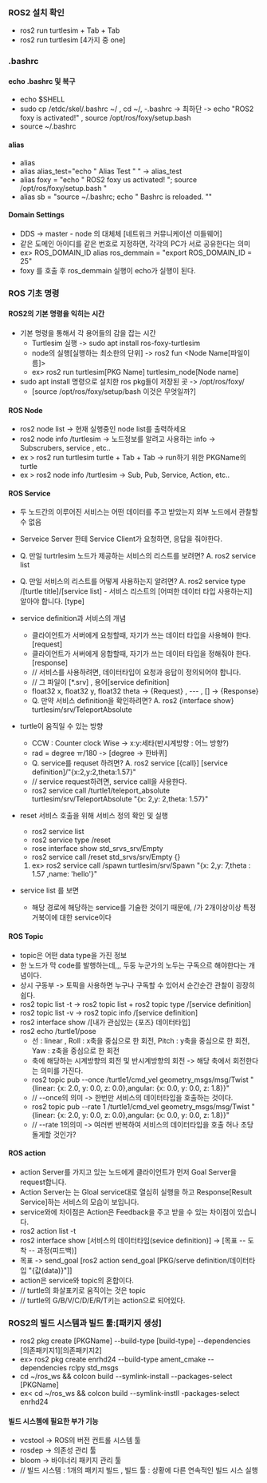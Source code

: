 ### ROS2 설치 확인
- ros2 run turtlesim + Tab + Tab
- ros2 run turtlesim [4가지 중 one]

### .bashrc
#### echo .bashrc 및 복구
- echo $SHELL
- sudo cp /etdc/skel/.bashrc ~/ , cd ~/,
-.bashrc -> 최하단 -> echo "ROS2 foxy is activated!" , source /opt/ros/foxy/setup.bash
- source ~/.bashrc
#### alias
- alias
- alias alias_test="echo \" Alias Test \" " -> alias_test
- alias foxy = "echo \" ROS2 foxy us activated! \"; source /opt/ros/foxy/setup.bash "
- alias sb = "source ~/.bashrc; echo \" Bashrc is reloaded. \""
#### Domain Settings
- DDS -> master - node 의 대체체 [네트워크 커뮤니케이션 미들웨어]
- 같은 도메인 아이디를 같은 번호로 지정하면, 각각의 PC가 서로 공유한다는 의미
- ex> ROS_DOMAIN_ID alias ros_demmain = "export ROS_DOMAIN_ID = 25"
- foxy 를 호출 후 ros_demmain 실행이 echo가 실행이 된다.

### ROS 기초 명령
#### ROS2의 기본 명령을 익히는 시간
- 기본 명령을 통해서 각 용어들의 감을 잡는 시간
   - Turtlesim 실행 -> sudo apt install ros-foxy-turtlesim
   - node의 실행[실행하는 최소한의 단위] -> ros2 fun <PKG Name> <Node Name[파일이름]> 
   - ex> ros2 run turtlesim[PKG Name] turtlesim_node[Node name]
- sudo apt install 명령으로 설치한 ros pkg들이 저장된 곳 -> /opt/ros/foxy/ 
   - [source /opt/ros/foxy/setup/bash 이것은 무엇일까?]
#### ROS Node
   - ros2 node list -> 현재 실행중인 node list를 출력하세요
   - ros2 node info /turtlesim -> 노드정보를 알려고 사용하는 info -> Subscrubers, service , etc..
   - ex > ros2 run turtlesim turtle + Tab + Tab -> run하기 위한 PKGName의 turtle
   - ex > ros2 node info /turtlesim -> Sub, Pub, Service, Action, etc..
#### ROS Service
   - 두 노드간의 이루어진 서비스는 어떤 데이터를 주고 받았는지 외부 노드에서 관찰할 수 없음
   - Serveice Server 한테 Service Client가 요청하면, 응답을 줘야한다.
   - Q. 만일 turtrlesim 노드가 제공하는 서비스의 리스트를 보려면? A. ros2 service list
   - Q. 만일 서비스의 리스트를 어떻게 사용하는지 알려면? A. ros2 service type /[turtle title]/[service list]
    - 서비스 리스트의 [어떠한 데이터 타입 사용하는지] 알아야 합니다. [type]
   - service definition과 서비스의 개념
      - 클라이언트가 서버에게 요청할때, 자기가 쓰는 데이터 타입을 사용해야 한다. [request]
      - 클라이언트가 서버에게 응합할때, 자기가 쓰는 데이터 타입을 정해줘야 한다. [response]
      - // 서비스를 사용하려면, 데이터타입이 요청과 응답이 정의되어야 합니다. 
      - // 그 파일이 [*.srv] , 용어[service definition]
      - float32 x, float32 y, float32 theta -> {Request} , --- , [] -> {Response}
      - Q. 만약 서비스 definition을 확인하려면? A. ros2 {interface show} turtlesim/srv/TeleportAbsolute
   - turtle이 움직일 수 있는 방향
      - CCW : Counter clock Wise -> x:y:세타(반시계방향 : 어느 방향?)
      - rad = degree ㅠ/180 -> [degree -> 한바퀴]
      - Q. service를 requset 하려면? A. ros2 service [{call}] [service definition]/"{x:2,y:2,theta:1.57}"
      - // service request하려면, service call을 사용한다.
      - ros2 service call /turtle1/teleport_absolute turtlesim/srv/TeleportAbsolute "{x: 2,y: 2,theta: 1.57}"
   - reset 서비스 호출을 위해 서비스 정의 확인 및 실행
      - ros2 service list
      - ros2 service type /reset
      - rose interface show std_srvs_srv/Empty
      - ros2 service call /reset std_srvs/srv/Empty {}
      1. ex> ros2 service call /spawn turtlesim/srv/Spawn "{x: 2,y: 7,theta : 1.57 ,name: 'hello'}"

   - service list 를 보면
      - 해당 경로에 해당하는 service를 기술한 것이기 때문에, /가 2개이상이상 특정 거북이에 대한 service이다

 #### ROS Topic
   - topic은 어떤 data type을 가진 정보
   - 한 노드가 막 code를 발행하는데,,, 두둥 누군가의 노두는 구독으르 해야한다는 개념이다.
   - 상시 구동부 -> 토픽을 사용하면 누구나 구독할 수 있어서 순간순간 관찰이 굉장히 쉽다.
   - ros2 topic list -t -> ros2 topic list + ros2 topic type /[service definition]
   - ros2 topic list -v -> ros2 topic info /[service definition]
   - ros2 interface show /[내가 관심있는 {포즈} 데이터타입]
   - ros2 echo /turtle1/pose
      - 선 : linear , Roll : x축을 중심으로 한 회전, Pitch : y축을 중심으로 한 회전, Yaw : z축을 중심으로 한 회전
      - 축에 해당하는 시계방향의 회전 및 반시계방향의 회전 -> 해당 축에서 회전한다는 의미를 가진다.
      - ros2 topic pub --once /turtle1/cmd_vel geometry_msgs/msg/Twist 
        "{linear: {x: 2.0, y: 0.0, z: 0.0},angular: {x: 0.0, y: 0.0, z: 1.8}}"
      - // --once의 의미 -> 한번만 서비스의 데이터타입을 호출하는 것이다.
      - ros2 topic pub --rate 1 /turtle1/cmd_vel geometry_msgs/msg/Twist 
        "{linear: {x: 2.0, y: 0.0, z: 0.0},angular: {x: 0.0, y: 0.0, z: 1.8}}"
      - // --rate 1의의미 -> 여러번 반복하여 서비스의 데이터타입을 호출 허나 초당 돌게할 것인가?
 #### ROS action
   - action Server를 가지고 있는 노드에게 클라이언트가 먼저 Goal Server을 request합니다.
   - Action Server는 는 Gloal service대로 열심히 실행을 하고 Response[Result Service]하는 서비스의 모습이 보입니다.
   - service와에 차이점은 Action은 Feedback을 주고 받을 수 있는 차이점이 있습니다.
   - ros2 action list -t
   - ros2 interface show [서비스의 데이터타임(sevice definition)] -> [목표 -- 도착 -- 과정(피드백)]
   - 목표 -> send_goal [ros2 action send_goal [PKG/serve definition/데이터타입 "{값(data)}"]] 
- action은 service와 topic의 혼합이다.
- // turtle의 화살표키로 움직이는 것은 topic
- // turtle의 G/B/V/C/D/E/R/T키는 action으로 되어있다.
   
   
 ### ROS2의 빌드 시스템과 빌드 툴:[패키지 생성]
- ros2 pkg create [PKGName] --build-type [build-type] --dependencies [의존패키지1][의존패키지2]
- ex> ros2 pkg create enrhd24 --build-type ament_cmake --dependencies rclpy std_msgs
- cd ~/ros_ws && colcon build  --symlink-install --packages-select [PKGName]
- ex< cd ~/ros_ws && colcon build --symlink-instll -packages-select enrhd24
#### 빌드 시스쳄에 필요한 부가 기능
   - vcstool -> ROS의 버전 컨트롤 시스템 툴
   - rosdep -> 의존성 관리 툴
   - bloom -> 바이너리 패키지 관리 툴
   - // 빌드 시스템 : 1개의 패키지 빌드 , 빌드 툴 : 상황에 다른 연속적인 빌드 시스 실행 
   
